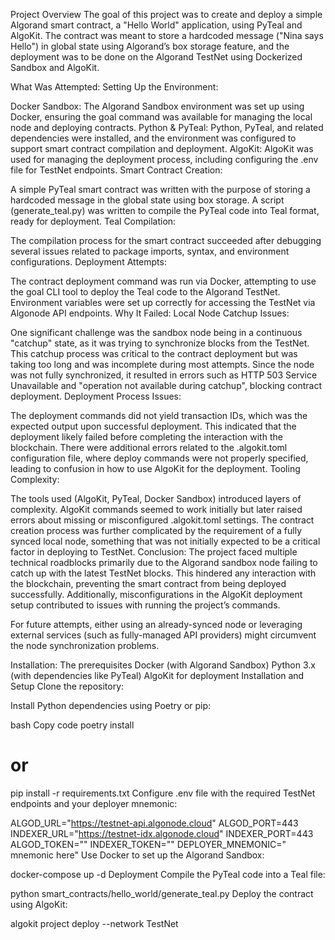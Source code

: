 Project Overview
The goal of this project was to create and deploy a simple Algorand smart contract, a "Hello World" application, using PyTeal and AlgoKit. The contract was meant to store a hardcoded message ("Nina says Hello") in global state using Algorand’s box storage feature, and the deployment was to be done on the Algorand TestNet using Dockerized Sandbox and AlgoKit.

What Was Attempted:
Setting Up the Environment:

Docker Sandbox: The Algorand Sandbox environment was set up using Docker, ensuring the goal command was available for managing the local node and deploying contracts.
Python & PyTeal: Python, PyTeal, and related dependencies were installed, and the environment was configured to support smart contract compilation and deployment.
AlgoKit: AlgoKit was used for managing the deployment process, including configuring the .env file for TestNet endpoints.
Smart Contract Creation:

A simple PyTeal smart contract was written with the purpose of storing a hardcoded message in the global state using box storage.
A script (generate_teal.py) was written to compile the PyTeal code into Teal format, ready for deployment.
Teal Compilation:

The compilation process for the smart contract succeeded after debugging several issues related to package imports, syntax, and environment configurations.
Deployment Attempts:

The contract deployment command was run via Docker, attempting to use the goal CLI tool to deploy the Teal code to the Algorand TestNet.
Environment variables were set up correctly for accessing the TestNet via Algonode API endpoints.
Why It Failed:
Local Node Catchup Issues:

One significant challenge was the sandbox node being in a continuous "catchup" state, as it was trying to synchronize blocks from the TestNet. This catchup process was critical to the contract deployment but was taking too long and was incomplete during most attempts.
Since the node was not fully synchronized, it resulted in errors such as HTTP 503 Service Unavailable and "operation not available during catchup", blocking contract deployment.
Deployment Process Issues:

The deployment commands did not yield transaction IDs, which was the expected output upon successful deployment. This indicated that the deployment likely failed before completing the interaction with the blockchain.
There were additional errors related to the .algokit.toml configuration file, where deploy commands were not properly specified, leading to confusion in how to use AlgoKit for the deployment.
Tooling Complexity:

The tools used (AlgoKit, PyTeal, Docker Sandbox) introduced layers of complexity. AlgoKit commands seemed to work initially but later raised errors about missing or misconfigured .algokit.toml settings.
The contract creation process was further complicated by the requirement of a fully synced local node, something that was not initially expected to be a critical factor in deploying to TestNet.
Conclusion:
The project faced multiple technical roadblocks primarily due to the Algorand sandbox node failing to catch up with the latest TestNet blocks. This hindered any interaction with the blockchain, preventing the smart contract from being deployed successfully. Additionally, misconfigurations in the AlgoKit deployment setup contributed to issues with running the project’s commands.

For future attempts, either using an already-synced node or leveraging external services (such as fully-managed API providers) might circumvent the node synchronization problems.


Installation:
The prerequisites
Docker (with Algorand Sandbox)
Python 3.x (with dependencies like PyTeal)
AlgoKit for deployment
Installation and Setup
Clone the repository:

Install Python dependencies using Poetry or pip:

bash
Copy code
poetry install
# or 
pip install -r requirements.txt
Configure .env file with the required TestNet endpoints and your deployer mnemonic:

ALGOD_URL="https://testnet-api.algonode.cloud"
ALGOD_PORT=443
INDEXER_URL="https://testnet-idx.algonode.cloud"
INDEXER_PORT=443
ALGOD_TOKEN=""
INDEXER_TOKEN=""
DEPLOYER_MNEMONIC=" mnemonic here"
Use Docker to set up the Algorand Sandbox:

docker-compose up -d
Deployment
Compile the PyTeal code into a Teal file:


python smart_contracts/hello_world/generate_teal.py
Deploy the contract using AlgoKit:


algokit project deploy --network TestNet
